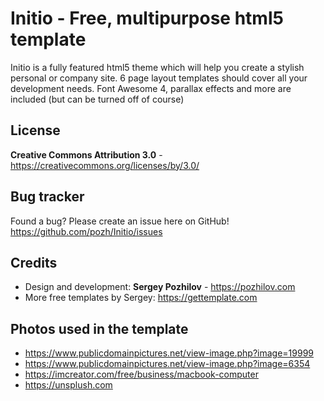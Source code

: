 # Initio - Free, multipurpose html5 template

Initio is a fully featured html5 theme which will help you create a stylish personal or company site.
6 page layout templates should cover all your development needs.
Font Awesome 4, parallax effects and more are included (but can be turned off of course)

## License

**Creative Commons Attribution 3.0** - https://creativecommons.org/licenses/by/3.0/

## Bug tracker

Found a bug? Please create an issue here on GitHub!
https://github.com/pozh/Initio/issues

## Credits

- Design and development: **Sergey Pozhilov** - https://pozhilov.com
- More free templates by Sergey: https://gettemplate.com

## Photos used in the template

- https://www.publicdomainpictures.net/view-image.php?image=19999
- https://www.publicdomainpictures.net/view-image.php?image=6354
- https://imcreator.com/free/business/macbook-computer
- https://unsplush.com
